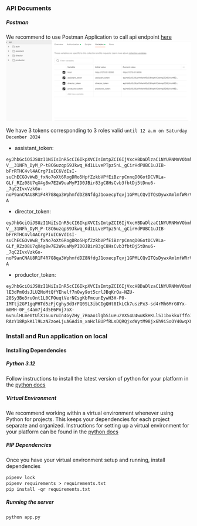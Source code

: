 ### API Documents

##### Postman
We recommend to use Postman Application to call api endpoint [here](api.postman_collection.json)
![image](docs/img.png)


We have 3 tokens corresponding to 3 roles valid `until 12 a.m on Saturday December 2024`

- assistant_token:
```
eyJhbGciOiJSUzI1NiIsInR5cCI6IkpXVCIsImtpZCI6IjVxcHBDaDlzaC1NYURNMnVObmhYQyJ9.eyJpc3MiOiJodHRwczovL2Rldi1td29od2UxN3A4anRocXVhLnVzLmF1dGgwLmNvbS8iLCJzdWIiOiJhdXRoMHw2NzUxNzAxNmFkMjA5MTE4YzRiNDMyYzIiLCJhdWQiOiJodHRwOi8vbG9jYWxob3N0OjUwMDAvYXBpIiwiaWF0IjoxNzMzNDk0MzM5LCJleHAiOjE3MzM1ODA3MzksImd0eSI6InBhc3N3b3JkIiwiYXpwIjoiMWNvaWhIdjEwdmNPUkhRRUpJWFVwcGxwVGxqSW01N3MiLCJwZXJtaXNzaW9ucyI6WyJyZWFkOmFjdG9yIiwicmVhZDptb3ZpZSJdfQ.APRPWWro5jO-V__31NFh_DyM_P-t8C6uzqpS9Jkwq_Kd1LLvePTpz5nL_gCirHdPUBC1uJIB-bFrRTHC4vl4ACrgPIuIC6VdIsI-suChECGOvWwB_fxNo7oXt6RogDRo5HpfZzkbVPfEiBzrpCnnqD0GotDCVRLa-GLf_RZz08U7qX4g8w7E2W9uaMyPID0JBir83gC8HsCvb3fbtDj5tDnu6-_7qC2IvxVzkGo-noP9anCNAU8R1F4R7G8qa3WphmfdDZ8NfdgJ1oxecpTqvj1GPMLCQvITQsDywxAmlmfWRrVy11fJAM3A7skblZYKIxVDT0YBtoCwYm0WD254-A
```

- director_token:
```
eyJhbGciOiJSUzI1NiIsInR5cCI6IkpXVCIsImtpZCI6IjVxcHBDaDlzaC1NYURNMnVObmhYQyJ9.eyJpc3MiOiJodHRwczovL2Rldi1td29od2UxN3A4anRocXVhLnVzLmF1dGgwLmNvbS8iLCJzdWIiOiJhdXRoMHw2NzUxNzAxNmFkMjA5MTE4YzRiNDMyYzIiLCJhdWQiOiJodHRwOi8vbG9jYWxob3N0OjUwMDAvYXBpIiwiaWF0IjoxNzMzNDk0MzM5LCJleHAiOjE3MzM1ODA3MzksImd0eSI6InBhc3N3b3JkIiwiYXpwIjoiMWNvaWhIdjEwdmNPUkhRRUpJWFVwcGxwVGxqSW01N3MiLCJwZXJtaXNzaW9ucyI6WyJyZWFkOmFjdG9yIiwicmVhZDptb3ZpZSJdfQ.APRPWWro5jO-V__31NFh_DyM_P-t8C6uzqpS9Jkwq_Kd1LLvePTpz5nL_gCirHdPUBC1uJIB-bFrRTHC4vl4ACrgPIuIC6VdIsI-suChECGOvWwB_fxNo7oXt6RogDRo5HpfZzkbVPfEiBzrpCnnqD0GotDCVRLa-GLf_RZz08U7qX4g8w7E2W9uaMyPID0JBir83gC8HsCvb3fbtDj5tDnu6-_7qC2IvxVzkGo-noP9anCNAU8R1F4R7G8qa3WphmfdDZ8NfdgJ1oxecpTqvj1GPMLCQvITQsDywxAmlmfWRrVy11fJAM3A7skblZYKIxVDT0YBtoCwYm0WD254-A
```


- productor_token:
```
eyJhbGciOiJSUzI1NiIsInR5cCI6IkpXVCIsImtpZCI6IjVxcHBDaDlzaC1NYURNMnVObmhYQyJ9.eyJpc3MiOiJodHRwczovL2Rldi1td29od2UxN3A4anRocXVhLnVzLmF1dGgwLmNvbS8iLCJzdWIiOiJhdXRoMHw2NzUxNzA2OWFiNmJmZjVmNWIwYWVmNDEiLCJhdWQiOiJodHRwOi8vbG9jYWxob3N0OjUwMDAvYXBpIiwiaWF0IjoxNzMzNDk0NDU3LCJleHAiOjE3MzM1ODA4NTcsImd0eSI6InBhc3N3b3JkIiwiYXpwIjoiMWNvaWhIdjEwdmNPUkhRRUpJWFVwcGxwVGxqSW01N3MiLCJwZXJtaXNzaW9ucyI6WyJjcmVhdGU6YWN0b3IiLCJjcmVhdGU6bW92aWUiLCJkZWxldGU6YWN0b3IiLCJkZWxldGU6bW92aWUiLCJyZWFkOmFjdG9yIiwicmVhZDptb3ZpZSIsInVwZGF0ZTphY3RvciIsInVwZGF0ZTptb3ZpZSJdfQ.P3sVe-lE3dPmOdsJLU2NoMtQfYEhelf7nOwy9ot5crlJBqKrOa-NZU-28Sy3Bo3ruOnt1L0CFOuqtVerNCsgKbFmcunEywH3H-P0-IMTtj2GP1gqPHTd5zFjCghy3d3rFQ0SL3ibCIgQHt8IkLCk7uszPx3-sd4rMh6MrG0Yx-m0MH-0F_s4am7j4d5E6Pnj7oX-6vnulHLme0tUlX16uuruIn4GyZHy_7Roao1lgbSiueu2VXS4U4wuKkHKLl5I1bxkkuTffoIfn0-RAzY18RpkKil9LzNZzoeLjuAGAdim_xnHclBUPfRLsDQRQjxdWytM98jx6h9iSoOY40wqXQ
```



### Install and Run application on local

#### Installing Dependencies

##### Python 3.12
Follow instructions to install the latest version of python for your platform in the [python docs](https://docs.python.org/3/using/unix.html#getting-and-installing-the-latest-version-of-python)

##### Virtual Environment
We recommend working within a virtual environment whenever using Python for projects. This keeps your dependencies for each project separate and organized. Instructions for setting up a virtual environment for your platform can be found in the [python docs](https://packaging.python.org/en/latest/guides/installing-using-pip-and-virtual-environments/)

##### PIP Dependencies
Once you have your virtual environment setup and running, install dependencies

```
pipenv lock
pipenv requirements > requirements.txt
pip install -qr requirements.txt
```

##### Running the server
```commandline
python app.py
```


